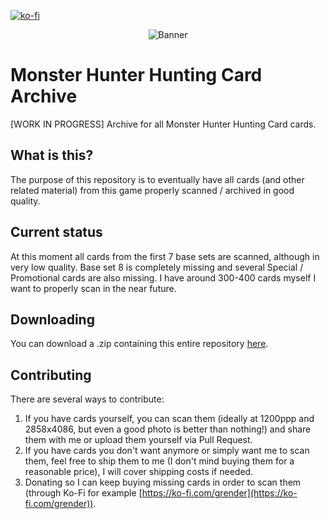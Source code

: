 [![ko-fi](https://www.ko-fi.com/img/githubbutton_sm.svg)](https://ko-fi.com/R6R21LO82)

<p align="center">
  <img src="https://i.imgur.com/7MbM8Fk.png" alt="Banner"/>
</p>


# Monster Hunter Hunting Card Archive

[WORK IN PROGRESS] Archive for all Monster Hunter Hunting Card cards. 


## What is this?

The purpose of this repository is to eventually have all cards (and other related material) from this game properly scanned / archived in good quality.

## Current status

At this moment all cards from the first 7 base sets are scanned, although in very low quality. Base set 8 is completely missing and several Special / Promotional cards are also missing. I have around 300-400 cards myself I want to properly scan in the near future.

## Downloading

You can download a .zip containing this entire repository [here](https://github.com/GrenderG/MHHC_Archive/archive/refs/heads/master.zip).

## Contributing

There are several ways to contribute:

1. If you have cards yourself, you can scan them (ideally at 1200ppp and 2858x4086, but even a good photo is better than nothing!) and share them with me or upload them yourself via Pull Request. 
2. If you have cards you don't want anymore or simply want me to scan them, feel free to ship them to me (I don't mind buying them for a reasonable price), I will cover shipping costs if needed.
3. Donating so I can keep buying missing cards in order to scan them (through Ko-Fi for example [https://ko-fi.com/grender](https://ko-fi.com/grender)).
